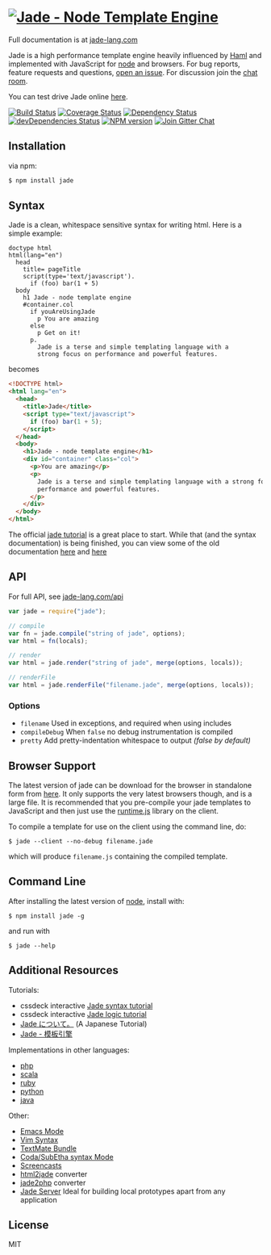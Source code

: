 # [![Jade - Node Template Engine](http://garthdb.com/img/jade_branding/jade-01.svg)](http://jade-lang.com/)

Full documentation is at [jade-lang.com](http://jade-lang.com/)

Jade is a high performance template engine heavily influenced by [Haml](http://haml-lang.com)
and implemented with JavaScript for [node](http://nodejs.org) and browsers. For bug reports,
feature requests and questions, [open an issue](https://github.com/jadejs/jade/issues/new).
For discussion join the [chat room](https://gitter.im/jadejs/jade).

You can test drive Jade online [here](http://naltatis.github.com/jade-syntax-docs).

[![Build Status](https://img.shields.io/travis/jadejs/jade/master.svg?style=flat)](https://travis-ci.org/jadejs/jade)
[![Coverage Status](https://img.shields.io/coveralls/jadejs/jade/master.svg?style=flat)](https://coveralls.io/r/jadejs/jade?branch=master)
[![Dependency Status](https://img.shields.io/david/jadejs/jade.svg?style=flat)](https://david-dm.org/jadejs/jade)
[![devDependencies Status](https://img.shields.io/david/dev/jadejs/jade.svg?style=flat)](https://david-dm.org/jadejs/jade#info=devDependencies)
[![NPM version](https://img.shields.io/npm/v/jade.svg?style=flat)](http://badge.fury.io/js/jade)
[![Join Gitter Chat](https://img.shields.io/badge/gitter-join%20chat%20%E2%86%92-brightgreen.svg?style=flat)](https://gitter.im/jadejs/jade?utm_source=badge&utm_medium=badge&utm_campaign=pr-badge&utm_content=badge)

## Installation

via npm:

```bash
$ npm install jade
```

## Syntax

Jade is a clean, whitespace sensitive syntax for writing html. Here is a simple example:

```jade
doctype html
html(lang="en")
  head
    title= pageTitle
    script(type='text/javascript').
      if (foo) bar(1 + 5)
  body
    h1 Jade - node template engine
    #container.col
      if youAreUsingJade
        p You are amazing
      else
        p Get on it!
      p.
        Jade is a terse and simple templating language with a
        strong focus on performance and powerful features.
```

becomes

```html
<!DOCTYPE html>
<html lang="en">
  <head>
    <title>Jade</title>
    <script type="text/javascript">
      if (foo) bar(1 + 5);
    </script>
  </head>
  <body>
    <h1>Jade - node template engine</h1>
    <div id="container" class="col">
      <p>You are amazing</p>
      <p>
        Jade is a terse and simple templating language with a strong focus on
        performance and powerful features.
      </p>
    </div>
  </body>
</html>
```

The official [jade tutorial](http://jade-lang.com/tutorial/) is a great place to start. While that (and the syntax documentation) is being finished, you can view some of the old documentation [here](https://github.com/jadejs/jade/blob/master/jade.md) and [here](https://github.com/jadejs/jade/blob/master/jade-language.md)

## API

For full API, see [jade-lang.com/api](http://jade-lang.com/api/)

```js
var jade = require("jade");

// compile
var fn = jade.compile("string of jade", options);
var html = fn(locals);

// render
var html = jade.render("string of jade", merge(options, locals));

// renderFile
var html = jade.renderFile("filename.jade", merge(options, locals));
```

### Options

- `filename` Used in exceptions, and required when using includes
- `compileDebug` When `false` no debug instrumentation is compiled
- `pretty` Add pretty-indentation whitespace to output _(false by default)_

## Browser Support

The latest version of jade can be download for the browser in standalone form from [here](https://github.com/jadejs/jade/raw/master/jade.js). It only supports the very latest browsers though, and is a large file. It is recommended that you pre-compile your jade templates to JavaScript and then just use the [runtime.js](https://github.com/jadejs/jade/raw/master/runtime.js) library on the client.

To compile a template for use on the client using the command line, do:

```console
$ jade --client --no-debug filename.jade
```

which will produce `filename.js` containing the compiled template.

## Command Line

After installing the latest version of [node](http://nodejs.org/), install with:

```console
$ npm install jade -g
```

and run with

```console
$ jade --help
```

## Additional Resources

Tutorials:

- cssdeck interactive [Jade syntax tutorial](http://cssdeck.com/labs/learning-the-jade-templating-engine-syntax)
- cssdeck interactive [Jade logic tutorial](http://cssdeck.com/labs/jade-templating-tutorial-codecast-part-2)
- [Jade について。](https://gist.github.com/japboy/5402844) (A Japanese Tutorial)
- [Jade - 模板引擎](https://github.com/jadejs/jade/blob/master/Readme_zh-cn.md)

Implementations in other languages:

- [php](http://github.com/everzet/jade.php)
- [scala](http://scalate.fusesource.org/versions/snapshot/documentation/scaml-reference.html)
- [ruby](https://github.com/slim-template/slim)
- [python](https://github.com/SyrusAkbary/pyjade)
- [java](https://github.com/neuland/jade4j)

Other:

- [Emacs Mode](https://github.com/brianc/jade-mode)
- [Vim Syntax](https://github.com/digitaltoad/vim-jade)
- [TextMate Bundle](http://github.com/miksago/jade-tmbundle)
- [Coda/SubEtha syntax Mode](https://github.com/aaronmccall/jade.mode)
- [Screencasts](http://tjholowaychuk.com/post/1004255394/jade-screencast-template-engine-for-nodejs)
- [html2jade](https://github.com/donpark/html2jade) converter
- [jade2php](https://github.com/SE7ENSKY/jade2php) converter
- [Jade Server](https://github.com/ded/jade-server) Ideal for building local prototypes apart from any application

## License

MIT
